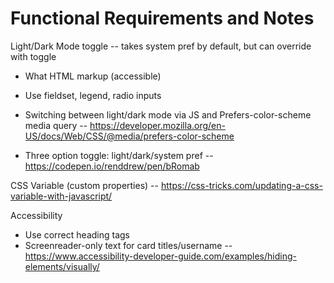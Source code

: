 # Functional Requirements and Notes

Light/Dark Mode toggle -- takes system pref by default, but can override with toggle 

- What HTML markup (accessible)

- Use fieldset, legend, radio inputs 

- Switching between light/dark mode via JS and Prefers-color-scheme media query -- https://developer.mozilla.org/en-US/docs/Web/CSS/@media/prefers-color-scheme

- Three option toggle: light/dark/system pref -- https://codepen.io/renddrew/pen/bRomab

CSS Variable (custom properties) -- https://css-tricks.com/updating-a-css-variable-with-javascript/


Accessibility
- Use correct heading tags
- Screenreader-only text for card titles/username -- https://www.accessibility-developer-guide.com/examples/hiding-elements/visually/